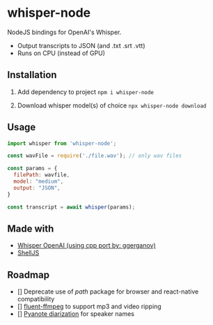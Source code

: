 # whisper-node

NodeJS bindings for OpenAI's Whisper.

- Output transcripts to JSON (and .txt .srt .vtt)
- Runs on CPU (instead of GPU)

## Installation

1. Add dependency to project
`
npm i whisper-node
`

2. Download whisper model(s) of choice
`
npx whisper-node download
`

## Usage

```javascript
import whisper from 'whisper-node';

const wavFile = require('./file.wav'); // only wav files

const params = {
  filePath: wavfile,
  model: "medium",
  output: "JSON",
}

const transcript = await whisper(params);
```

## Made with

- [Whisper OpenAI (using cpp port by: ggerganov)](https://github.com/ggerganov/whisper.cpp)
- [ShellJS](https://www.npmjs.com/package/shelljs)

## Roadmap

- [] Deprecate use of *path* package for browser and react-native compatibility
- [] [fluent-ffmpeg](https://www.npmjs.com/package/fluent-ffmpeg) to support mp3 and video ripping
- [] [Pyanote diarization](https://huggingface.co/pyannote/speaker-diarization) for speaker names
